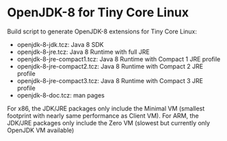 # OpenJDK-8 for Tiny Core Linux
Build script to generate OpenJDK-8 extensions for Tiny Core Linux:
* openjdk-8-jdk.tcz: Java 8 SDK
* openjdk-8-jre.tcz: Java 8 Runtime with full JRE
* openjdk-8-jre-compact1.tcz: Java 8 Runtime with Compact 1 JRE profile
* openjdk-8-jre-compact2.tcz: Java 8 Runtime with Compact 2 JRE profile
* openjdk-8-jre-compact3.tcz: Java 8 Runtime with Compact 3 JRE profile
* openjdk-8-doc.tcz: man pages

For x86, the JDK/JRE packages only include the Minimal VM (smallest footprint with nearly same performance as Client VM).
For ARM, the JDK/JRE packages only include the Zero VM (slowest but currently only OpenJDK VM available)
